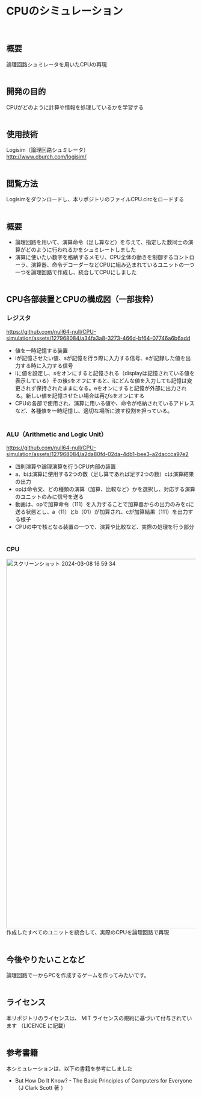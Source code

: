 # CPUのシミュレーション
<br>

## 概要
論理回路シュミレータを用いたCPUの再現
<br><br>

## 開発の目的
CPUがどのように計算や情報を処理しているかを学習する
<br><br>

## 使用技術
Logisim（論理回路シュミレータ）<br> http://www.cburch.com/logisim/
<br><br>

## 閲覧方法
Logisimをダウンロードし、本リポジトリのファイルCPU.circをロードする
<br><br>

## 概要
- 論理回路を用いて、演算命令（足し算など）を与えて、指定した数同士の演算がどのように行われるかをシュミレートしました
- 演算に使いたい数字を格納するメモリ、CPU全体の動きを制御するコントローラ、演算器、命令デコーダーなどCPUに組み込まれているユニットの一つ一つを論理回路で作成し、統合してCPUにしました
<br><br>

## CPU各部装置とCPUの構成図（一部抜粋）
### レジスタ
https://github.com/null64-null/CPU-simulation/assets/127968084/a34fa3a8-3273-466d-bf64-07746a6b6add
- 値を一時記憶する装置
- iが記憶させたい値、sが記憶を行う際に入力する信号、eが記録した値を出力する時に入力する信号
- iに値を設定し、sをオンにすると記憶される（displayは記憶されている値を表示している）その後sをオフにすると、iにどんな値を入力しても記憶は変更されず保持されたままになる。eをオンにすると記憶が外部に出力される。新しい値を記憶させたい場合は再びsをオンにする
- CPUの各部で使用され、演算に用いる値や、命令が格納されているアドレスなど、各種値を一時記憶し、適切な場所に渡す役割を担っている。
<br><br>

### ALU（Arithmetic and Logic Unit）
https://github.com/null64-null/CPU-simulation/assets/127968084/a2da80fd-02da-4db1-bee3-a2daccca97e2
- 四則演算や論理演算を行うCPU内部の装置
- a、bは演算に使用する2つの数（足し算であれば足す2つの数）cは演算結果の出力
- opは命令文、どの種類の演算（加算、比較など）かを選択し、対応する演算のユニットのみに信号を送る
- 動画は、opで加算命令（111）を入力することで加算器からの出力のみをcに送る状態とし、a（11）とb（01）が加算され、cが加算結果（111）を出力する様子
- CPUの中で核となる装置の一つで、演算や比較など、実際の処理を行う部分
<br><br>

### CPU
<img width="981" alt="スクリーンショット 2024-03-08 16 59 34" src="https://github.com/null64-null/CPU-simulation/assets/127968084/034c806e-4824-49b9-a3b6-4ed5a9377743">
作成したすべてのユニットを統合して、実際のCPUを論理回路で再現
<br><br>

## 今後やりたいことなど
論理回路で一からPCを作成するゲームを作ってみたいです。
<br><br>

## ライセンス
本リポジトリのライセンスは、 MIT ライセンスの規約に基づいて付与されています
（LICENCE に記載）
<br><br>

## 参考書籍
本シミュレーションは、以下の書籍を参考にしました
- But How Do It Know? - The Basic Principles of Computers for Everyone  （J Clark Scott 著 ）
